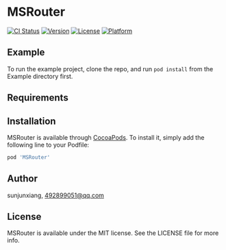 # MSRouter

[![CI Status](https://img.shields.io/travis/sunjunxiang/MSRouter.svg?style=flat)](https://travis-ci.org/sunjunxiang/MSRouter)
[![Version](https://img.shields.io/cocoapods/v/MSRouter.svg?style=flat)](https://cocoapods.org/pods/MSRouter)
[![License](https://img.shields.io/cocoapods/l/MSRouter.svg?style=flat)](https://cocoapods.org/pods/MSRouter)
[![Platform](https://img.shields.io/cocoapods/p/MSRouter.svg?style=flat)](https://cocoapods.org/pods/MSRouter)

## Example

To run the example project, clone the repo, and run `pod install` from the Example directory first.

## Requirements

## Installation

MSRouter is available through [CocoaPods](https://cocoapods.org). To install
it, simply add the following line to your Podfile:

```ruby
pod 'MSRouter'
```

## Author

sunjunxiang, 492899051@qq.com

## License

MSRouter is available under the MIT license. See the LICENSE file for more info.
